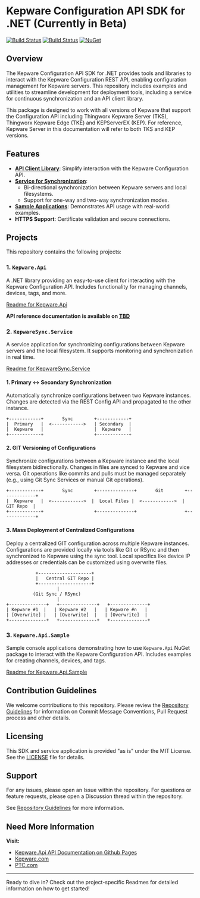 # Kepware Configuration API SDK for .NET (Currently in Beta)

[![Build Status](https://github.com/PTCInc/Kepware-ConfigAPI-SDK-dotnet/actions/workflows/dotnet.yml/badge.svg)](https://github.com/PTCInc/Kepware-ConfigAPI-SDK-dotnet/actions)
[![Build Status](https://github.com/PTCInc/Kepware-ConfigAPI-SDK-dotnet/actions/workflows/docker-build-and-push.yml/badge.svg)](https://github.com/PTCInc/Kepware-ConfigAPI-SDK-dotnet/actions)
[![NuGet](https://img.shields.io/nuget/v/Kepware.Api.svg)](https://www.nuget.org/packages/Kepware.Api/)


## Overview
The Kepware Configuration API SDK for .NET provides tools and libraries to interact with the Kepware Configuration REST API, enabling configuration management for Kepware servers. This repository includes examples and utilities to streamline development for deployment tools, including a service for continuous synchronization and an API client library. 

This package is designed to work with all versions of Kepware that support the Configuration API including Thingworx Kepware Server (TKS), Thingworx Kepware Edge (TKE) and KEPServerEX (KEP). For reference, Kepware Server in this documentation will refer to both TKS and KEP versions.

## Features
- [**API Client Library**](./Kepware.Api/README.md): Simplify interaction with the Kepware Configuration API.
- [**Service for Synchronization**](./KepwareSync.Service/README.md):
  - Bi-directional synchronization between Kepware servers and local filesystems.
  - Support for one-way and two-way synchronization modes.
- [**Sample Applications**](./Kepware.Api.Sample/README.md): Demonstrates API usage with real-world examples.
- **HTTPS Support**: Certificate validation and secure connections.

## Projects
This repository contains the following projects:

### 1. `Kepware.Api`
A .NET library providing an easy-to-use client for interacting with the Kepware Configuration API. Includes functionality for managing channels, devices, tags, and more.

[Readme for Kepware.Api](./Kepware.Api/README.md)

**API reference documentation is available on [TBD]()**

### 2. `KepwareSync.Service`
A service application for synchronizing configurations between Kepware servers and the local filesystem. It supports monitoring and synchronization in real time.

[Readme for KepwareSync.Service](./KepwareSync.Service/README.md)

#### 1. Primary <-> Secondary Synchronization
Automatically synchronize configurations between two Kepware instances. Changes are detected via the REST Config API and propagated to the other instance.

```
+------------+       Sync        +------------+
|  Primary   |  <------------>   | Secondary  |
|  Kepware   |                   |  Kepware   |
+------------+                   +------------+
```

#### 2. GIT Versioning of Configurations
Synchronize configurations between a Kepware instance and the local filesystem bidirectionally. Changes in files are synced to Kepware and vice versa. Git operations like commits and pulls must be managed separately (e.g., using Git Sync Services or manual Git operations).

```
+------------+       Sync        +--------------+       Git        +-------------+
|  Kepware   |  <------------>  |  Local Files |  <------------>  |   GIT Repo  |
+------------+                   +--------------+                  +-------------+
```

#### 3. Mass Deployment of Centralized Configurations
Deploy a centralized GIT configuration across multiple Kepware instances. Configurations are provided locally via tools like Git or RSync and then synchronized to Kepware using the sync tool. Local specifics like device IP addresses or credentials can be customized using overwrite files.

```
           +--------------------+
           |   Central GIT Repo |
           +--------------------+
                   |
          (Git Sync / RSync)
                   |
+--------------+   +--------------+   +--------------+
| Kepware #1  |   | Kepware #2   |   | Kepware #n   |
| [Overwrite] |   | [Overwrite]  |   | [Overwrite]  |
+--------------+   +--------------+   +--------------+
```


### 3. `Kepware.Api.Sample`
Sample console applications demonstrating how to use `Kepware.Api` NuGet package to interact with the Kepware Configuration API. Includes examples for creating channels, devices, and tags.

[Readme for Kepware.Api.Sample](./Kepware.Api.Sample/README.md)

## Contribution Guidelines
We welcome contributions to this repository. Please review the [Repository Guidelines](./docs/repo-guidelines.md) for information on Commit Message Conventions, Pull Request process and other details.

## Licensing
This SDK and service application is provided "as is" under the MIT License. See the [LICENSE](./LICENSE.txt) file for details.

## Support
For any issues, please open an Issue within the repository. For questions or feature requests, please open a Discussion thread within the repository. 

See [Repository Guidelines](./docs/repo-guidelines.md) for more information.

## Need More Information

**Visit:**

- [Kepware.Api API Documentation on Github Pages]()
- [Kepware.com](https://www.kepware.com/)
- [PTC.com](https://www.ptc.com/)

---
Ready to dive in? Check out the project-specific Readmes for detailed information on how to get started!

